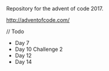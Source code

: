 Repository for the advent of code 2017.

http://adventofcode.com/
  
// Todo  
* Day 7
* Day 10 Challenge 2
* Day 12
* Day 14 